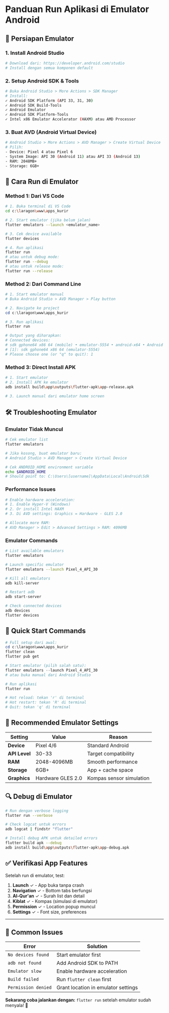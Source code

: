 # Panduan Run Aplikasi di Emulator Android

## 🔧 Persiapan Emulator

### 1. Install Android Studio

```bash
# Download dari: https://developer.android.com/studio
# Install dengan semua komponen default
```

### 2. Setup Android SDK & Tools

```bash
# Buka Android Studio > More Actions > SDK Manager
# Install:
✓ Android SDK Platform (API 33, 31, 30)
✓ Android SDK Build-Tools
✓ Android Emulator
✓ Android SDK Platform-Tools
✓ Intel x86 Emulator Accelerator (HAXM) atau AMD Processor
```

### 3. Buat AVD (Android Virtual Device)

```bash
# Android Studio > More Actions > AVD Manager > Create Virtual Device
# Pilih:
- Device: Pixel 4 atau Pixel 6
- System Image: API 30 (Android 11) atau API 33 (Android 13)
- RAM: 2048MB+
- Storage: 6GB+
```

## 🚀 Cara Run di Emulator

### Method 1: Dari VS Code

```bash
# 1. Buka terminal di VS Code
cd c:\laragon\www\apps_kurir

# 2. Start emulator (jika belum jalan)
flutter emulators --launch <emulator_name>

# 3. Cek device available
flutter devices

# 4. Run aplikasi
flutter run
# atau untuk debug mode:
flutter run --debug
# atau untuk release mode:
flutter run --release
```

### Method 2: Dari Command Line

```powershell
# 1. Start emulator manual
# Buka Android Studio > AVD Manager > Play button

# 2. Navigate ke project
cd c:\laragon\www\apps_kurir

# 3. Run aplikasi
flutter run

# Output yang diharapkan:
# Connected devices:
# sdk gphone64 x86 64 (mobile) • emulator-5554 • android-x64 • Android 11 (API 30)
# [1]: sdk gphone64 x86 64 (emulator-5554)
# Please choose one (or "q" to quit): 1
```

### Method 3: Direct Install APK

```bash
# 1. Start emulator
# 2. Install APK ke emulator
adb install build\app\outputs\flutter-apk\app-release.apk

# 3. Launch manual dari emulator home screen
```

## 🛠️ Troubleshooting Emulator

### Emulator Tidak Muncul

```bash
# Cek emulator list
flutter emulators

# Jika kosong, buat emulator baru:
# Android Studio > AVD Manager > Create Virtual Device

# Cek ANDROID_HOME environment variable
echo $ANDROID_HOME
# Should point to: C:\Users\[username]\AppData\Local\Android\Sdk
```

### Performance Issues

```bash
# Enable hardware acceleration:
# 1. Enable Hyper-V (Windows)
# 2. Or install Intel HAXM
# 3. Di AVD settings: Graphics = Hardware - GLES 2.0

# Allocate more RAM:
# AVD Manager > Edit > Advanced Settings > RAM: 4096MB
```

### Emulator Commands

```bash
# List available emulators
flutter emulators

# Launch specific emulator
flutter emulators --launch Pixel_4_API_30

# Kill all emulators
adb kill-server

# Restart adb
adb start-server

# Check connected devices
adb devices
flutter devices
```

## 🎯 Quick Start Commands

```powershell
# Full setup dari awal:
cd c:\laragon\www\apps_kurir
flutter clean
flutter pub get

# Start emulator (pilih salah satu):
flutter emulators --launch Pixel_4_API_30
# atau buka manual dari Android Studio

# Run aplikasi
flutter run

# Hot reload: tekan 'r' di terminal
# Hot restart: tekan 'R' di terminal
# Quit: tekan 'q' di terminal
```

## 📱 Recommended Emulator Settings

| Setting       | Value             | Reason                   |
| ------------- | ----------------- | ------------------------ |
| **Device**    | Pixel 4/6         | Standard Android         |
| **API Level** | 30-33             | Target compatibility     |
| **RAM**       | 2048-4096MB       | Smooth performance       |
| **Storage**   | 6GB+              | App + cache space        |
| **Graphics**  | Hardware GLES 2.0 | Kompas sensor simulation |

## 🔍 Debug di Emulator

```bash
# Run dengan verbose logging
flutter run --verbose

# Check logcat untuk errors
adb logcat | findstr "flutter"

# Install debug APK untuk detailed errors
flutter build apk --debug
adb install build\app\outputs\flutter-apk\app-debug.apk
```

## ✅ Verifikasi App Features

Setelah run di emulator, test:

1. **Launch** ✓ - App buka tanpa crash
2. **Navigation** ✓ - Bottom tabs berfungsi
3. **Al-Qur'an** ✓ - Surah list dan detail
4. **Kiblat** ✓ - Kompas (simulasi di emulator)
5. **Permission** ✓ - Location popup muncul
6. **Settings** ✓ - Font size, preferences

---

## 🚨 Common Issues

| Error               | Solution                            |
| ------------------- | ----------------------------------- |
| `No devices found`  | Start emulator first                |
| `adb not found`     | Add Android SDK to PATH             |
| `Emulator slow`     | Enable hardware acceleration        |
| `Build failed`      | Run `flutter clean` first           |
| `Permission denied` | Grant location in emulator settings |

**Sekarang coba jalankan dengan:** `flutter run` setelah emulator sudah menyala! 🚀
